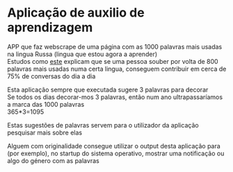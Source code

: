 # Aplicação de auxilio de aprendizagem

APP que faz webscrape de uma página com as 1000 palavras mais usadas na lingua Russa (lingua que estou agora a aprender)  
Estudos como <a href="https://www.bbc.com/news/world-44569277">este</a> explicam que se uma pessoa souber por volta de 800 palavras mais usadas numa certa lingua,
conseguem contribuir em cerca de 75% de conversas do dia a dia

Esta aplicação sempre que executada sugere 3 palavras para decorar  
Se todos os dias decorar-mos 3 palavras, então num ano ultrapassaríamos a marca das 1000 palavras  
365\*3=1095

Estas sugestões de palavras servem para o utilizador da aplicação pesquisar mais sobre elas

Alguem com originalidade consegue utilizar o output desta aplicação para (por exemplo), no startup do sistema operativo, mostrar uma notificação ou algo do género com as palavras
